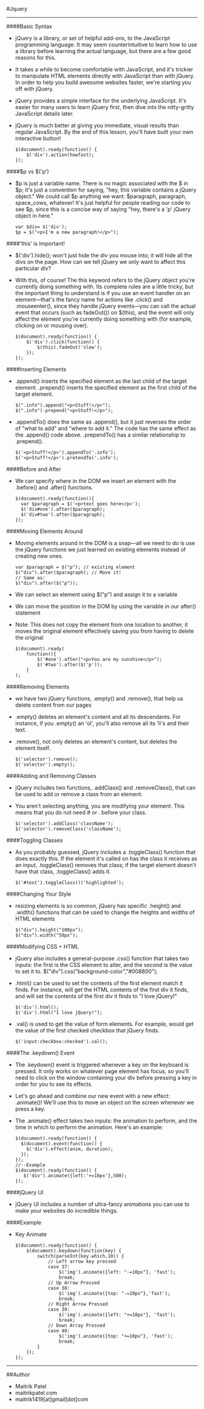 #Jquery

---

####Basic Syntax

- jQuery is a library, or set of helpful add-ons, to the JavaScript programming language. It may seem counterintuitive to learn how to use a library before learning the actual language, but there are a few good reasons for this.

- It takes a while to become comfortable with JavaScript, and it's trickier to manipulate HTML elements directly with JavaScript than with jQuery. In order to help you build awesome websites faster, we're starting you off with jQuery.

- jQuery provides a simple interface for the underlying JavaScript. It's easier for many users to learn jQuery first, then dive into the nitty-gritty JavaScript details later.
- jQuery is much better at giving you immediate, visual results than regular JavaScript. By the end of this lesson, you'll have built your own interactive button!

      $(document).ready(function() {
          $('div').action(howfast);
      });

####$p vs $('p')

- $p is just a variable name. There is no magic associated with the $ in $p; it's just a convention for saying, "hey, this variable contains a jQuery object." We could call $p anything we want: $paragraph, paragraph, space_cows, whatever! It's just helpful for people reading our code to see $p, since this is a concise way of saying "hey, there's a 'p' jQuery object in here."

      var $div= $('div');
      $p = $("<p>I'm a new paragraph!</p>");

####'this' is Important!

- $('div').hide(); won't just hide the div you mouse into; it will hide all the divs on the page. How can we tell jQuery we only want to affect this particular div?
- With this, of course! The this keyword refers to the jQuery object you're currently doing something with. Its complete rules are a little tricky, but the important thing to understand is if you use an event handler on an element—that's the fancy name for actions like .click() and .mouseenter(), since they handle jQuery events—you can call the actual event that occurs (such as fadeOut()) on $(this), and the event will only affect the element you're currently doing something with (for example, clicking on or mousing over).

      $(document).ready(function() {
          $('div').click(function() {
              $(this).fadeOut('slow');
          });
      });

####Inserting Elements

- .append() inserts the specified element as the last child of the target element. .prepend() inserts the specified element as the first child of the target element.

      $(".info").append("<p>Stuff!</p>");
      $(".info").prepend("<p>Stuff!</p>");

- .appendTo() does the same as .append(), but it just reverses the order of "what to add" and "where to add it." The code has the same effect as the .append() code above. .prependTo() has a similar relationship to .prepend().

      $('<p>Stuff!</p>').appendTo('.info');
      $('<p>Stuff!</p>').pretendTo('.info');

####Before and After

- We can specify where in the DOM we insert an element with the .before() and .after() functions.

      $(document).ready(function(){
        var $paragraph = $('<p>text goes here</p>');
        $('div#one').after($paragraph);
        $('div#two').after($paragraph);
      });


####Moving Elements Around

- Moving elements around in the DOM is a snap—all we need to do is use the jQuery functions we just learned on existing elements instead of creating new ones.

      var $paragraph = $("p"); // existing element
      $("div").after($paragraph); // Move it!
      // Same as:
      $("div").after($("p"));

- We can select an element using $("p") and assign it to a variable
- We can move the position in the DOM by using the variable in our after() statement
- Note: This does not copy the element from one location to another, it moves the original element effectively saving you from having to delete the original

      $(document).ready(
          function(){
              $('#one').after("<p>You are my sunshine</p>");
              $('#two').after($('p'));
          }
      );

####Removing Elements

- we have two jQuery functions, .empty() and .remove(), that help us delete content from our pages

- .empty() deletes an element's content and all its descendants. For instance, if you .empty() an 'ol', you'll also remove all its 'li's and their text.

- .remove(), not only deletes an element's content, but deletes the element itself.

      $('selector').remove();
      $('selector').empty();

####Adding and Removing Classes

- jQuery includes two functions, .addClass() and .removeClass(), that can be used to add or remove a class from an element.

- You aren't selecting anything, you are modifying your element. This means that you do not need # or . before your class.

      $('selector').addClass('className');
      $('selector').removeClass('className');

####Toggling Classes

- As you probably guessed, jQuery includes a .toggleClass() function that does exactly this. If the element it's called on has the class it receives as an input, .toggleClass() removes that class; if the target element doesn't have that class, .toggleClass() adds it.

      $('#text').toggleClass()('highlighted');


####Changing Your Style

- resizing elements is so common, jQuery has specific .height() and .width() functions that can be used to change the heights and widths of HTML elements

      $("div").height("100px");
      $("div").width("50px");

####Modifying CSS + HTML

- jQuery also includes a general-purpose .css() function that takes two inputs: the first is the CSS element to alter, and the second is the value to set it to.
      $("div").css("background-color","#008800");

- .html() can be used to set the contents of the first element match it finds. For instance, will get the HTML contents of the first div it finds, and will set the contents of the first div it finds to "I love jQuery!"

      $('div').html();
      $('div').html("I love jQuery!");

- .val() is used to get the value of form elements. For example, would get the value of the first checked checkbox that jQuery finds.

      $('input:checkbox:checked').val();

####The .keydown() Event

- The .keydown() event is triggered whenever a key on the keyboard is pressed. It only works on whatever page element has focus, so you'll need to click on the window containing your div before pressing a key in order for you to see its effects.

- Let's go ahead and combine our new event with a new effect: .animate()! We'll use this to move an object on the screen whenever we press a key.

- The .animate() effect takes two inputs: the animation to perform, and the time in which to perform the animation. Here's an example:

      $(document).ready(function() {
        $(document).event(function() {
          $('div').effect(anim, duration);
        });
      });
      //--Example
      $(document).ready(function() {
         $('div').animate({left:'+=10px'},500);
      });

####jQuery UI

- jQuery UI includes a number of ultra-fancy animations you can use to make your websites do incredible things.



####Example

- Key Animate

      $(document).ready(function() {
          $(document).keydown(function(key) {
              switch(parseInt(key.which,10)) {
                  // Left arrow key pressed
                  case 37:
                      $('img').animate({left: "-=10px"}, 'fast');
                      break;
                  // Up Arrow Pressed
                  case 38:
                      $('img').animate({top: "-=10px"},'fast');
                      break;
                  // Right Arrow Pressed
                  case 39:
                      $('img').animate({left: "+=10px"}, 'fast');
                      break;
                  // Down Array Pressed
                  case 40:
                      $('img').animate({top: "+=10px"}, 'fast');
                      break;
              }
          });
      });

---
##Author

- Maitrik Patel
- maitrikpatel.com
- maitrik1419[at]gmail[dot]com